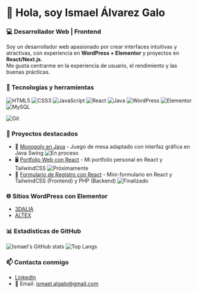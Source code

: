 # 👋 Hola, soy Ismael Álvarez Galo
### 💻 Desarrollador Web | Frontend

Soy un desarrollador web apasionado por crear interfaces intuitivas y atractivas, 
con experiencia en **WordPress + Elementor** y proyectos en **React/Next.js**.  
Me gusta centrarme en la experiencia de usuario, el rendimiento y las buenas prácticas.  

### 🚀 Tecnologías y herramientas
![HTML5](https://img.shields.io/badge/HTML5-E34F26?style=for-the-badge&logo=html5&logoColor=white)
![CSS3](https://img.shields.io/badge/CSS3-1572B6?style=for-the-badge&logo=css3&logoColor=white)
![JavaScript](https://img.shields.io/badge/JavaScript-323330?style=for-the-badge&logo=javascript&logoColor=F7DF1E)
![React](https://img.shields.io/badge/React-20232A?style=for-the-badge&logo=react&logoColor=61DAFB)
![Java](https://img.shields.io/badge/Java-ED8B00?style=for-the-badge&logo=openjdk&logoColor=white)
![WordPress](https://img.shields.io/badge/WordPress-21759B?style=for-the-badge&logo=wordpress&logoColor=white)
![Elementor](https://img.shields.io/badge/Elementor-92003B?style=for-the-badge&logo=elementor&logoColor=white)
![MySQL](https://img.shields.io/badge/MySQL-005C84?style=for-the-badge&logo=mysql&logoColor=white)

![Git](https://img.shields.io/badge/GIT-E44C30?style=for-the-badge&logo=git&logoColor=white)

### 🌟 Proyectos destacados
- 🎲 [Monopoly en Java](https://github.com/Ialgalo90/Monopoly) - Juego de mesa adaptado con interfaz gráfica en Java Swing ![En proceso](https://img.shields.io/badge/En%20proceso-FFA500?style=flat-square)
- 🖥️ [Portfolio Web con React](https://github.com/Ialgalo90/portfolio) - Mi portfolio personal en React y TailwindCSS ![Próximamente](https://img.shields.io/badge/Próximamente-808080?style=flat-square)
- 📝 [Formulario de Registro con React](https://github.com/Ialgalo90/FormRegistroReact) - Mini-formulario en React y TailwindCSS (Frontend) y PHP (Backend) ![Finalizado](https://img.shields.io/badge/Finalizado-32CD32?style=flat-square)


### 🌐 Sitios WordPress con Elementor
- [3DALIA](https://3dalia.com/https://altexsl.com/) 
- [ALTEX](https://altexsl.com/) 

### 📊 Estadísticas de GitHub
![Ismael's GitHub stats](https://github-readme-stats.vercel.app/api?username=Ialgalo90&show_icons=true&theme=tokyonight)
![Top Langs](https://github-readme-stats.vercel.app/api/top-langs/?username=Ialgalo90&layout=compact&theme=tokyonight)

### 📫 Contacta conmigo
- [LinkedIn](https://www.linkedin.com/in/ismaelalvarezgalo)
- 📧 Email: ismael.algalo@gmail.com
